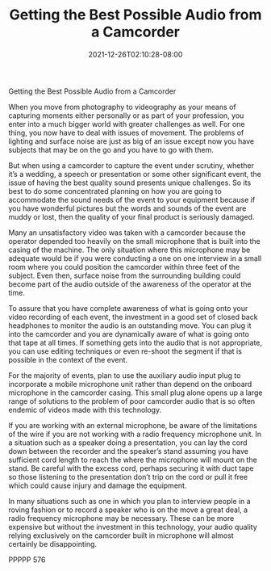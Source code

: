 ﻿---
title: "Getting the Best Possible Audio from a Camcorder"
date: 2021-12-26T02:10:28-08:00
description: "TXT Tips for Web Success"
featured_image: "/images/TXT.jpg"
tags: ["TXT"]
---

Getting the Best Possible Audio from a Camcorder 

When you move from photography to videography as your means of capturing moments either personally or as part of your profession, you enter into a much bigger world with greater challenges as well.  For one thing, you now have to deal with issues of movement.  The problems of lighting and surface noise are just as big of an issue except now you have subjects that may be on the go and you have to go with them.

But when using a camcorder to capture the event under scrutiny, whether it’s a wedding, a speech or presentation or some other significant event, the issue of having the best quality sound presents unique challenges.  So its best to do some concentrated planning on how you are going to accommodate the sound needs of the event to your equipment because if you have wonderful pictures but the words and sounds of the event are muddy or lost, then the quality of your final product is seriously damaged.

Many an unsatisfactory video was taken with a camcorder because the operator depended too heavily on the small microphone that is built into the casing of the machine.  The only situation where this microphone may be adequate would be if you were conducting a one on one interview in a small room where you could position the camcorder within three feet of the subject.  Even then, surface noise from the surrounding building could become part of the audio outside of the awareness of the operator at the time.

To assure that you have complete awareness of what is going onto your video recording of each event, the investment in a good set of closed back headphones to monitor the audio is an outstanding move.  You can plug it into the camcorder and you are dynamically aware of what is going onto that tape at all times.  If something gets into the audio that is not appropriate, you can use editing techniques or even re-shoot the segment if that is possible in the context of the event.

For the majority of events, plan to use the auxiliary audio input plug to incorporate a mobile microphone unit rather than depend on the onboard microphone in the camcorder casing.  This small plug alone opens up a large range of solutions to the problem of poor camcorder audio that is so often endemic of videos made with this technology.

If you are working with an external microphone, be aware of the limitations of the wire if you are not working with a radio frequency microphone unit.  In a situation such as a speaker doing a presentation, you can lay the cord down between the recorder and the speaker’s stand assuming you have sufficient cord length to reach the where the microphone will mount on the stand.  Be careful with the excess cord, perhaps securing it with duct tape so those listening to the presentation don’t trip on the cord or pull it free which could cause injury and damage the equipment.

In many situations such as one in which you plan to interview people in a roving fashion or to record a speaker who is on the move a great deal, a radio frequency microphone may be necessary.  These can be more expensive but without the investment in this technology, your audio quality relying exclusively on the camcorder built in microphone will almost certainly be disappointing.

PPPPP 576
 
